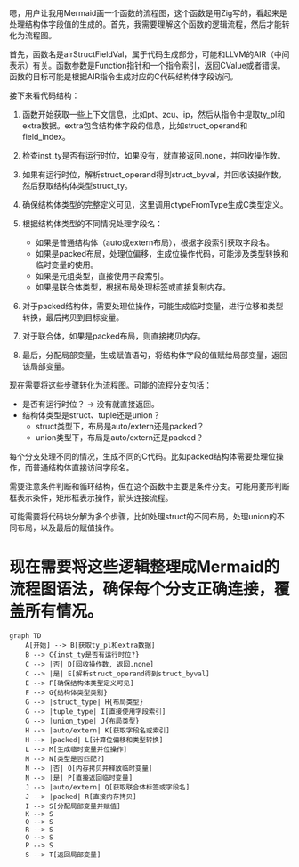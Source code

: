嗯，用户让我用Mermaid画一个函数的流程图，这个函数是用Zig写的，看起来是处理结构体字段值的生成的。首先，我需要理解这个函数的逻辑流程，然后才能转化为流程图。

首先，函数名是airStructFieldVal，属于代码生成部分，可能和LLVM的AIR（中间表示）有关。函数参数是Function指针和一个指令索引，返回CValue或者错误。函数的目标可能是根据AIR指令生成对应的C代码结构体字段访问。

接下来看代码结构：

1. 函数开始获取一些上下文信息，比如pt、zcu、ip，然后从指令中提取ty_pl和extra数据。extra包含结构体字段的信息，比如struct_operand和field_index。

2. 检查inst_ty是否有运行时位，如果没有，就直接返回.none，并回收操作数。

3. 如果有运行时位，解析struct_operand得到struct_byval，并回收该操作数。然后获取结构体类型struct_ty。

4. 确保结构体类型的完整定义可见，这里调用ctypeFromType生成C类型定义。

5. 根据结构体类型的不同情况处理字段名：
   - 如果是普通结构体（auto或extern布局），根据字段索引获取字段名。
   - 如果是packed布局，处理位偏移，生成位操作代码，可能涉及类型转换和临时变量的使用。
   - 如果是元组类型，直接使用字段索引。
   - 如果是联合体类型，根据布局处理标签或直接复制内存。

6. 对于packed结构体，需要处理位操作，可能生成临时变量，进行位移和类型转换，最后拷贝到目标变量。

7. 对于联合体，如果是packed布局，则直接拷贝内存。

8. 最后，分配局部变量，生成赋值语句，将结构体字段的值赋给局部变量，返回该局部变量。

现在需要将这些步骤转化为流程图。可能的流程分支包括：

- 是否有运行时位？ → 没有就直接返回。
- 结构体类型是struct、tuple还是union？
   - struct类型下，布局是auto/extern还是packed？
   - union类型下，布局是auto/extern还是packed？

每个分支处理不同的情况，生成不同的C代码。比如packed结构体需要处理位操作，而普通结构体直接访问字段名。

需要注意条件判断和循环结构，但在这个函数中主要是条件分支。可能用菱形判断框表示条件，矩形框表示操作，箭头连接流程。

可能需要将代码块分解为多个步骤，比如处理struct的不同布局，处理union的不同布局，以及最后的赋值操作。

现在需要将这些逻辑整理成Mermaid的流程图语法，确保每个分支正确连接，覆盖所有情况。
================================================
```mermaid
graph TD
    A[开始] --> B[获取ty_pl和extra数据]
    B --> C{inst_ty是否有运行时位?}
    C --> |否| D[回收操作数, 返回.none]
    C --> |是| E[解析struct_operand得到struct_byval]
    E --> F[确保结构体类型定义可见]
    F --> G{结构体类型类别}
    G --> |struct_type| H{布局类型}
    G --> |tuple_type| I[直接使用字段索引]
    G --> |union_type| J{布局类型}
    H --> |auto/extern| K[获取字段名或索引]
    H --> |packed| L[计算位偏移和类型转换]
    L --> M[生成临时变量并位操作]
    M --> N[类型是否匹配?]
    N --> |否| O[内存拷贝并释放临时变量]
    N --> |是| P[直接返回临时变量]
    J --> |auto/extern| Q[获取联合体标签或字段名]
    J --> |packed| R[直接内存拷贝]
    I --> S[分配局部变量并赋值]
    K --> S
    Q --> S
    R --> S
    O --> S
    P --> S
    S --> T[返回局部变量]
```
